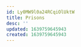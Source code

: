 ```yaml
---
id: Ly0MW9l0a24RCqiOlUktW
title: Prisons
desc: ''
updated: 1639759645943
created: 1639759645943
---
```


